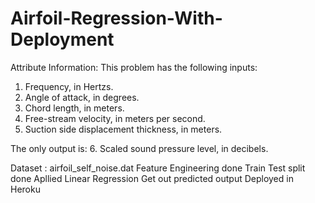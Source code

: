 # Airfoil-Regression-With-Deployment

Attribute Information:
This problem has the following inputs:
1. Frequency, in Hertzs.
2. Angle of attack, in degrees.
3. Chord length, in meters.
4. Free-stream velocity, in meters per second.
5. Suction side displacement thickness, in meters.

The only output is:
6. Scaled sound pressure level, in decibels.

Dataset : airfoil_self_noise.dat
Feature Engineering done
Train Test split done
Apllied Linear Regression
Get out predicted output
Deployed in Heroku
